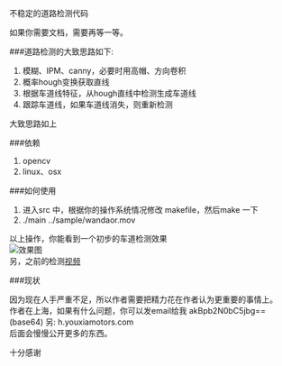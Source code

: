 不稳定的道路检测代码  
  
如果你需要文档，需要再等一等。  
  
###道路检测的大致思路如下: 
1. 模糊、IPM、canny，必要时用高帽、方向卷积  
2. 概率hough变换获取直线  
3. 根据车道线特征，从hough直线中检测生成车道线   
4. 跟踪车道线，如果车道线消失，则重新检测
  
大致思路如上  

###依赖
1. opencv
2. linux、osx

###如何使用
1. 进入src 中，根据你的操作系统情况修改 makefile，然后make 一下
2. ./main ../sample/wandaor.mov  

以上操作，你能看到一个初步的车道检测效果   
![效果图](http://i.imgur.com/KF01ENH.png)  
另，之前的检测[视频](https://www.youtube.com/watch?v=tSoJ5f0X7Y0)


###现状

因为现在人手严重不足，所以作者需要把精力花在作者认为更重要的事情上。   
作者在上海，如果有什么问题，你可以发email给我 akBpb2N0bC5jbg== (base64)
另: h.youxiamotors.com   
后面会慢慢公开更多的东西。  

十分感谢
